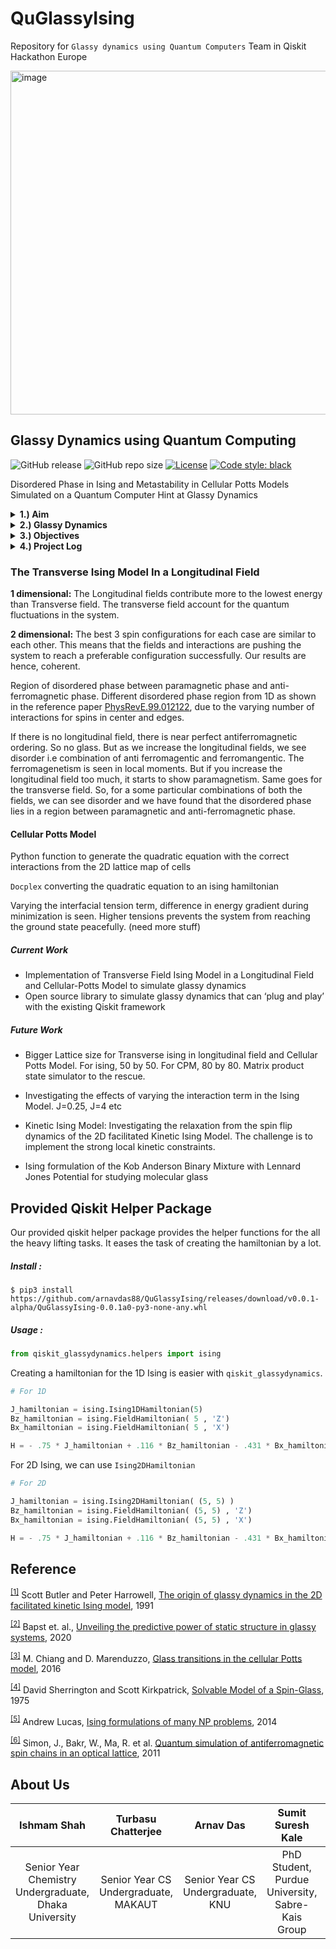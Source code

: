 # QuGlassyIsing
Repository for `Glassy dynamics using Quantum Computers` Team in Qiskit Hackathon Europe


<img width="550" alt="image" src="https://user-images.githubusercontent.com/38852529/120808929-2c45b000-c567-11eb-8343-d8f36f9014cc.png">

## Glassy Dynamics using Quantum Computing

![GitHub release](https://img.shields.io/github/v/release/arnavdas88/QuGlassyIsing?include_prereleases)
![GitHub repo size](https://img.shields.io/github/repo-size/arnavdas88/QuGlassyIsing)
[![License](https://img.shields.io/badge/License-Apache%202.0-yellow.svg)](https://opensource.org/licenses/Apache-2.0)
[![Code style: black](https://img.shields.io/badge/code%20style-black-000000.svg)](https://github.com/psf/black)


Disordered Phase in Ising and Metastability in Cellular Potts Models Simulated on a Quantum Computer Hint at Glassy Dynamics

<details><summary><b>1.) Aim</b></summary>

<hr>
Understanding the <b>nature of glass</b> is one of the longstanding fundamental problems of Natural Sciences. Simulating quantum properties on a quantum device inherently comes with a faster and more accurate description of the system. Hence we propose to study the dynamics of glass using quantum computers. 

This problem statement falls in the category of “Application of Quantum Computing” in “Computational Natural Sciences”
<hr>
  
</details>


<details><summary><b>2.) Glassy Dynamics</b></summary>

<hr>
Any kind of arrested liquid system falls under glassy systems. But simulating a glassy system is a still an unsolved problem. Although many theories have been put forward over the years, a one-size-fits-all theory still remains an open problem in the field of natural sciences. 
<hr>
  
</details>


<details><summary><b>3.) Objectives</b></summary>
  
<hr>

-  If glassy systems arise in two different toy models from two different fields: 
   - Transverse Ising Model in Longitudinal Field
   - Cellular Potts Model
- Pushing the boundaries of NISQ era computing applications by simulating the dynamics of glass on hardware suitable for NISQ Devices
- Kickstart a new area of research for the quantum computing in natural sciences community
- Proposed Qiskit Module and Tutorial

<hr>
  
</details>

<details><summary><b>4.) Project Log</b></summary>
  
<hr>

- 1st week: Read Deepmind's Glassy Dynamics Paper. Can it be replicated using NISQ era QC? The answer turned out to be a resounding 'NO'. Decided to implement 2D faciliated Kinetic Ising Model. Read the Hubbard Model implementation using VQE. Do we need creation/annihilation operator for our project as it was used there? No. Just Ising formulations of our model is necessary. Read about probable use of QML in our work. No appropriate use found that can be implementated in the hackathon's time frame. But looked like an interesting research problem to pursue afterwards. 
- 2nd week: The penalty function formulations required to impose the local constraints in the 2D facilitated Kinetic Model requires more extensive study. This is not doable in the project timeline. Made a report and presentation on it and we discussed and decided to do it post hackathon. The report has been uploaded. We decided on implentating a Transverse Ising Model in a longitudinal field, which shows disordered phases according to the few papers that we read. This could show hint at glassiness: a temporal state between two magentic phases observed during Transition. 
- 3rd week: Started Cellular Potts Model implementation. Made helper functions in python to generate the equations for CPM to define the correct interactions among the cells. Learnt that varying the interactions will show us the metastablities during minimization that is a characteristics of a glassy system. It would be awesome if the relaxation could be shown, but that seems to be impossible as we can not exactly track the center of mass of the cells when converted to the ising formulation. The Ising formulations of the equations were made as well. Looking good so far! Maybe, we finally found two models that we can finish within the deadline?!?
-  4th week: TOTAL CHAOS! Doable within time, but so much work! Started building the proposed Qiskit Module as we have our formulations ready. Pushed our personal computers to the limit. The run of the results came in and looking good so far! There are good evidence of the disordered phases and flucations that we wanted to show in our model. Time to write the report and make the video! It has been a fun journey. First two weeks, we tried a lot of stuff that did not work as of now, but we got a lot of ideas that we would love to pursue in the future!

<hr>
  
</details>



### The Transverse Ising Model In a Longitudinal Field


**1 dimensional:** The Longitudinal fields contribute more to the lowest energy than Transverse field. The transverse field account for the quantum fluctuations in the system. 

**2 dimensional:** The best 3 spin configurations for each case are similar to each other. This means that the fields and interactions are pushing the system to reach a preferable configuration successfully. Our results are hence, coherent. 

Region of disordered phase between paramagnetic phase and anti-ferromagnetic phase. Different disordered phase region from 1D as shown in the reference paper [PhysRevE.99.012122](https://journals.aps.org/pre/abstract/10.1103/PhysRevE.99.012122), due to the varying number of interactions for spins in center and edges.

If there is no longitudinal field, there is near perfect antiferromagnetic ordering. So no glass. But as we increase the longitudinal fields, we see disorder i.e combination of anti ferromagentic and ferromangentic. The ferromagenetism is seen in local moments. But if you increase the longitudinal field too much, it starts to show paramagnetism. Same goes for the transverse field. So, for a some particular combinations of both the fields, we can see disorder and we have found that the disordered phase lies in a region between paramagnetic and anti-ferromagnetic phase.



#### Cellular Potts Model

Python function to generate the quadratic equation with the correct interactions from the 2D lattice map of cells

`Docplex` converting the quadratic equation to an ising hamiltonian

Varying the interfacial tension term, difference in energy gradient during minimization is seen. Higher tensions prevents the system from reaching the ground state peacefully. (need more stuff)


##### Current Work
- Implementation of Transverse Field Ising Model in a Longitudinal Field and Cellular-Potts Model to simulate glassy dynamics 
- Open source library to simulate glassy dynamics that can ‘plug and play’ with the existing Qiskit framework

##### Future Work
- Bigger Lattice size for Transverse ising in longitudinal field and Cellular Potts Model. For ising, 50 by 50. For CPM, 80 by 80. Matrix product state simulator to the rescue.

- Investigating the effects of varying the interaction term in the Ising Model. J=0.25, J=4 etc

- Kinetic Ising Model: Investigating the relaxation from the spin flip dynamics of the 2D facilitated Kinetic Ising Model. The challenge is to implement the strong local kinetic constraints.

- Ising formulation of the Kob Anderson Binary Mixture with Lennard Jones Potential for studying molecular glass


## Provided Qiskit Helper Package

Our provided qiskit helper package provides the helper functions for the all the heavy lifting tasks. It eases the task of creating the hamiltonian by a lot.

##### Install :

```shell
$ pip3 install https://github.com/arnavdas88/QuGlassyIsing/releases/download/v0.0.1-alpha/QuGlassyIsing-0.0.1a0-py3-none-any.whl
```

##### Usage :

```python
from qiskit_glassydynamics.helpers import ising
```

Creating a hamiltonian for the 1D Ising is easier with `qiskit_glassydynamics`.

```python
# For 1D

J_hamiltonian = ising.Ising1DHamiltonian(5)
Bz_hamiltonian = ising.FieldHamiltonian( 5 , 'Z')
Bx_hamiltonian = ising.FieldHamiltonian( 5 , 'X')

H = - .75 * J_hamiltonian + .116 * Bz_hamiltonian - .431 * Bx_hamiltonian
```

For 2D Ising, we can use `Ising2DHamiltonian`

```python
# For 2D

J_hamiltonian = ising.Ising2DHamiltonian( (5, 5) )
Bz_hamiltonian = ising.FieldHamiltonian( (5, 5) , 'Z')
Bx_hamiltonian = ising.FieldHamiltonian( (5, 5) , 'X')

H = - .75 * J_hamiltonian + .116 * Bz_hamiltonian - .431 * Bx_hamiltonian
```


## Reference

<sup><a href="https://doi.org/10.1063/1.461768">[1]</a></sup> Scott Butler and Peter Harrowell, [The origin of glassy dynamics in the 2D facilitated kinetic Ising model](https://doi.org/10.1063/1.461768), 1991

<sup><a href="https://www.nature.com/articles/s41567-020-0842-8">[2]</a></sup> Bapst et. al., [Unveiling the predictive power of static structure in glassy systems](https://www.nature.com/articles/s41567-020-0842-8), 2020

<sup><a href="https://iopscience.iop.org/article/10.1209/0295-5075/116/28009/meta#:~:text=We%20map%20out%20the%20phase,that%20this%20phase%20is%20glassy.">[3]</a></sup> M. Chiang and D. Marenduzzo, [Glass transitions in the cellular Potts model](https://iopscience.iop.org/article/10.1209/0295-5075/116/28009/meta#:~:text=We%20map%20out%20the%20phase,that%20this%20phase%20is%20glassy.), 2016

<sup><a href="https://journals.aps.org/prl/abstract/10.1103/PhysRevLett.35.1792">[4]</a></sup> David Sherrington and Scott Kirkpatrick, [Solvable Model of a Spin-Glass](https://journals.aps.org/prl/abstract/10.1103/PhysRevLett.35.1792), 1975

<sup><a href="https://www.frontiersin.org/article/10.3389/fphy.2014.00005">[5]</a></sup> Andrew Lucas, [Ising formulations of many NP problems](https://www.frontiersin.org/article/10.3389/fphy.2014.00005), 2014

<sup><a href="https://doi.org/10.1038/nature09994">[6]</a></sup> Simon, J., Bakr, W., Ma, R. et al. [Quantum simulation of antiferromagnetic spin chains in an optical lattice](https://doi.org/10.1038/nature09994), 2011



## About Us

| Ishmam Shah | Turbasu Chatterjee | Arnav Das | Sumit Suresh Kale | Rishabh Gupta | 
| :---: | :---: | :---: | :---: | :---: |
| Senior Year Chemistry Undergraduate, Dhaka University | Senior Year CS Undergraduate, MAKAUT | Senior Year CS Undergraduate, KNU | PhD Student, Purdue University, Sabre-Kais Group | PhD Student, Purdue University, Sabre-Kais Group |
